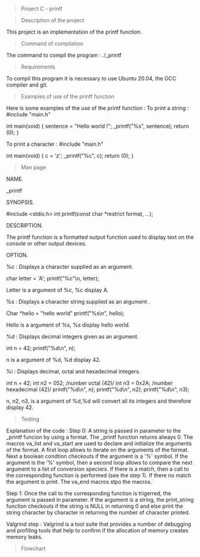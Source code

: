 > Project C - printf

> Description of the project

This project is an implementation of the printf function.

> Command of compilation

The command to compil the program :
./_printf

> Requirements

To compil this program it is necessary to use Ubuntu 20.04, the GCC compiler and git.

> Examples of use of the printf function

Here is some examples of the use of the printf function :
To print a string :
#include "main.h"

int main(void)
{
	sentence = "Hello world !";
	_printf("%s", sentence);
	return (0);
}

To print a character :
#include "main.h"

int main(void)
{
        c = 'z';
        _printf("%c", c);
        return (0);
}

> Man page

NAME.

_printf

SYNOPSIS.

#include <stdio.h>
int printf(const char *restrict format, ...);

DESCRIPTION.

The printf function is a formatted output function used to display text on the console or other output devices.

OPTION.

%c : Displays a character supplied as an argument.

char letter = 'A';
printf("%c"\n, letter); 

Letter is a argument of %c, %c display A.


%s : Displays a character string supplied as an argument .

Char *hello = "hello world"
printf("%s\n", hello);


Hello is a argument of %s, %s display hello world.

%d : Displays decimal integers given as an argument.

int n = 42;
printf("%d\n", n);

n is a argument of %d, %d display 42.

%i : Displays decimal, octal and hexadecimal integers.

int n = 42;
int n2 = 052; /number octal (42)/
int n3 = 0x2A; /number hexadecimal (42)/
printf("%d\n", n);
printf("%d\n", n2);
printf("%d\n", n3);

n, n2, n3, is a argument of %d,%d will convert all its integers and therefore display 42.

> Testing

Explanation of the code :
Step 0:
A string is passed in parameter to the _printf funcion by using a format. The _printf function returns always 0. The macros va_list and va_start are used to declare and initialize the arguments of the format. A first loop allows to iterate on the arguments of the format. Next a boolean condtion checkouts if the argument is a '%' symbol. If the argument is the '%' symbol, then a second loop allows to compare the next argument to a list of conversion speciers. If there is a match, then a call to the corresponding function is performed (see the step 1). If there no match the argument is print. The va_end macros stpo the macros.

Step 1:
Once the call to the corresponding function is trigerred, the argument is passed in parameter. If the argument is a string, the print_string function checkouts if the string is NULL in returning 0 and else print the string character by character in returning the number of character printed.

Valgrind step :
Valgrind is a tool suite that provides a number of debugging and profiling tools that help to confirm if the allocation of memory creates memory leaks.

> Flowchart

